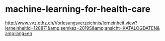 # machine-learning-for-health-care
http://www.vvz.ethz.ch/Vorlesungsverzeichnis/lerneinheit.view?lerneinheitId=128871&amp;semkez=2019S&amp;ansicht=KATALOGDATEN&amp;lang=en
